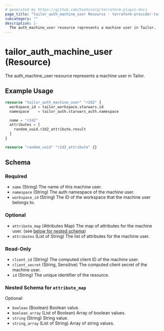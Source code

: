 ```yaml
---
# generated by https://github.com/hashicorp/terraform-plugin-docs
page_title: "tailor_auth_machine_user Resource - terraform-provider-tailor"
subcategory: ""
description: |-
  The auth_machine_user resource represents a machine user in Tailor.
---
```


# tailor_auth_machine_user (Resource)

The auth_machine_user resource represents a machine user in Tailor.

## Example Usage

```terraform
resource "tailor_auth_machine_user" "r2d2" {
  workspace_id = tailor_workspace.starwars.id
  namespace    = tailor_auth.starwars_auth.namespace

  name = "r2d2"
  attributes = [
    random_uuid.r2d2_attribute.result
  ]
}

resource "random_uuid" "r2d2_attribute" {}
```

<!-- schema generated by tfplugindocs -->
## Schema

### Required

- `name` (String) The name of this machine user.
- `namespace` (String) The auth namespace of the machine user.
- `workspace_id` (String) The ID of the workspace that the machine user belongs to.

### Optional

- `attribute_map` (Attributes Map) The map of attributes for the machine user. (see [below for nested schema](#nestedatt--attribute_map))
- `attributes` (List of String) The list of attributes for the machine user.

### Read-Only

- `client_id` (String) The computed client ID of the machine user.
- `client_secret` (String, Sensitive) The computed client secret of the machine user.
- `id` (String) The unique identifier of the resource.

<a id="nestedatt--attribute_map"></a>
### Nested Schema for `attribute_map`

Optional:

- `boolean` (Boolean) Boolean value.
- `boolean_array` (List of Boolean) Array of boolean values.
- `string` (String) String value.
- `string_array` (List of String) Array of string values.
